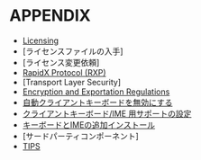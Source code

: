 # APPENDIX

- [Licensing](https://gitbook.kitasp.com/go-global-6/appendix/licensing) 
- [ライセンスファイルの入手]
- [ライセンス変更依頼]
- [RapidX Protocol (RXP)](https://gitbook.kitasp.com/go-global-6/appendix/rapidx-protocol-rxp) 
- [Transport Layer Security] 
- [Encryption and Exportation Regulations](https://gitbook.kitasp.com/go-global-6/appendix/encryption-and-exportation-regulations)
- [自動クライアントキーボードを無効にする](https://gitbook.kitasp.com/go-global-6/appendix/kuraiantokbdowonisuru) 
- [クライアントキーボード/IME 用サポートの設定](https://gitbook.kitasp.com/go-global-6/appendix/kuraiantokbdooyobimatahaimenosaptono)
- [キーボードとIMEの追加インストール](https://gitbook.kitasp.com/go-global-6/appendix/kbdotoimenoinsutru) 
- [サードパーティコンポーネント]
- [TIPS](https://gitbook.kitasp.com/go-global-6/appendix/tips) 